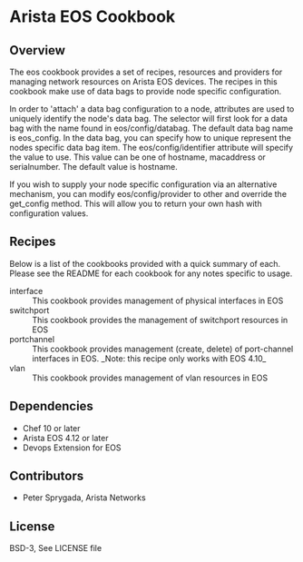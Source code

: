# Arista EOS Cookbook

## Overview
The eos cookbook provides a set of recipes, resources and providers for managing network resources on Arista EOS devices.  The recipes in this cookbook make use of data bags to provide node specific configuration.  

In order to 'attach' a data bag configuration to a node, attributes are used to uniquely identify the node's data bag.   The selector will first look for a data bag with the name found in eos/config/databag.  The default data bag name is eos_config.   In the data bag, you can specify how to unique represent the nodes specific data bag item.  The eos/config/identifier attribute will specify the value to use.  This value can be one of hostname, macaddress or serialnumber.  The default value is hostname.

If you wish to supply your node specific configuration via an alternative mechanism, you can modify eos/config/provider to other and override the get_config method.  This will allow you to return your own hash with configuration values.

## Recipes
Below is a list of the cookbooks provided with a quick summary of each.  Please see the README for each cookbook for any notes specific to usage.

<dl>
<dt>interface</dt> 
<dd>This cookbook provides management of physical interfaces in EOS</dd>

<dt>switchport</dt>
<dd>This cookbook provides the management of switchport resources in EOS</dd>

<dt>portchannel</dt>
<dd>This cookbook provides  management (create, delete) of port-channel interfaces in EOS.  _Note: this recipe only works with EOS 4.10_</dd>

<dt>vlan</dt>
<dd>This cookbook provides management of vlan resources in EOS</dd>
</dl>

## Dependencies
  * Chef 10 or later
  * Arista EOS 4.12 or later
  * Devops Extension for EOS

## Contributors
  * Peter Sprygada, Arista Networks

## License
BSD-3, See LICENSE file